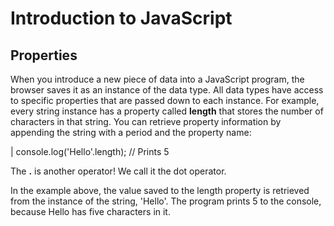# Introduction to JavaScript

## Properties
When you introduce a new piece of data into a JavaScript program, the browser saves it as an instance of the data type. All data types have access to specific properties that are passed down to each instance. For example, every string instance has a property called **length** that stores the number of characters in that string. You can retrieve property information by appending the string with a period and the property name:

| console.log('Hello'.length); // Prints 5

The **.** is another operator! We call it the dot operator.

In the example above, the value saved to the length property is retrieved from the instance of the string, 'Hello'. The program prints 5 to the console, because Hello has five characters in it.